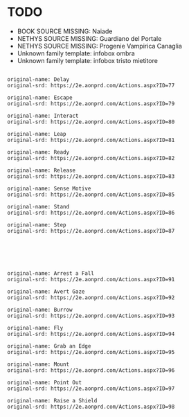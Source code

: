# TODO

- BOOK SOURCE MISSING: Naiade
- NETHYS SOURCE MISSING: Guardiano del Portale
- NETHYS SOURCE MISSING: Progenie Vampirica Canaglia
- Unknown family template: infobox ombra
- Unknown family template: infobox tristo mietitore

```

original-name: Delay
original-srd: https://2e.aonprd.com/Actions.aspx?ID=77

original-name: Escape
original-srd: https://2e.aonprd.com/Actions.aspx?ID=79

original-name: Interact
original-srd: https://2e.aonprd.com/Actions.aspx?ID=80

original-name: Leap
original-srd: https://2e.aonprd.com/Actions.aspx?ID=81

original-name: Ready
original-srd: https://2e.aonprd.com/Actions.aspx?ID=82

original-name: Release
original-srd: https://2e.aonprd.com/Actions.aspx?ID=83

original-name: Sense Motive
original-srd: https://2e.aonprd.com/Actions.aspx?ID=85

original-name: Stand
original-srd: https://2e.aonprd.com/Actions.aspx?ID=86

original-name: Step
original-srd: https://2e.aonprd.com/Actions.aspx?ID=87






original-name: Arrest a Fall
original-srd: https://2e.aonprd.com/Actions.aspx?ID=91

original-name: Avert Gaze
original-srd: https://2e.aonprd.com/Actions.aspx?ID=92

original-name: Burrow
original-srd: https://2e.aonprd.com/Actions.aspx?ID=93

original-name: Fly
original-srd: https://2e.aonprd.com/Actions.aspx?ID=94

original-name: Grab an Edge
original-srd: https://2e.aonprd.com/Actions.aspx?ID=95

original-name: Mount
original-srd: https://2e.aonprd.com/Actions.aspx?ID=96

original-name: Point Out
original-srd: https://2e.aonprd.com/Actions.aspx?ID=97

original-name: Raise a Shield
original-srd: https://2e.aonprd.com/Actions.aspx?ID=98
```
